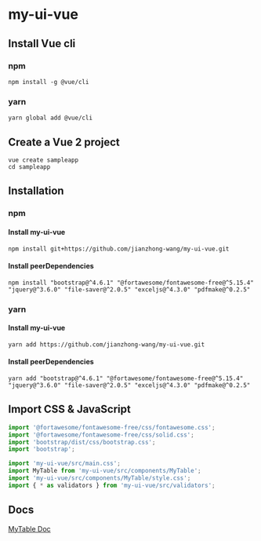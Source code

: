 # my-ui-vue

## Install Vue cli
### npm
```
npm install -g @vue/cli
```
### yarn
```
yarn global add @vue/cli
```

## Create a Vue 2 project
```
vue create sampleapp
cd sampleapp
```

## Installation
### npm
#### Install my-ui-vue
```
npm install git+https://github.com/jianzhong-wang/my-ui-vue.git
```
#### Install peerDependencies
```
npm install "bootstrap@^4.6.1" "@fortawesome/fontawesome-free@^5.15.4" "jquery@^3.6.0" "file-saver@^2.0.5" "exceljs@^4.3.0" "pdfmake@^0.2.5"
```
### yarn
#### Install my-ui-vue
```
yarn add https://github.com/jianzhong-wang/my-ui-vue.git
```
#### Install peerDependencies
```
yarn add "bootstrap@^4.6.1" "@fortawesome/fontawesome-free@^5.15.4" "jquery@^3.6.0" "file-saver@^2.0.5" "exceljs@^4.3.0" "pdfmake@^0.2.5"
```

## Import CSS & JavaScript
```js
import '@fortawesome/fontawesome-free/css/fontawesome.css';
import '@fortawesome/fontawesome-free/css/solid.css';
import 'bootstrap/dist/css/bootstrap.css';
import 'bootstrap';

import 'my-ui-vue/src/main.css';
import MyTable from 'my-ui-vue/src/components/MyTable';
import 'my-ui-vue/src/components/MyTable/style.css';
import { * as validators } from 'my-ui-vue/src/validators';
```

## Docs
[MyTable Doc](https://www.notion.so/MyTable-Doc-58d0e805b757475cb536a8b642182bd7)
